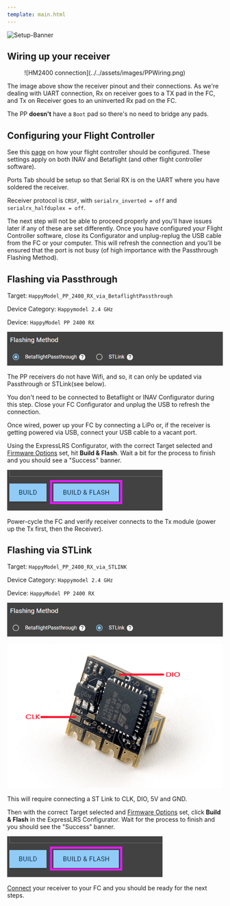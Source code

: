 ```yaml
---
template: main.html
---
```


![Setup-Banner](https://raw.githubusercontent.com/ExpressLRS/ExpressLRS-hardware/master/img/quick-start.png)

## Wiring up your receiver

<figure markdown>
![HM2400 connection](../../assets/images/PPWiring.png)
</figure>

The image above show the receiver pinout and their connections. As we're dealing with UART connection, Rx on receiver goes to a TX pad in the FC, and Tx on Receiver goes to an uninverted Rx pad on the FC.

The PP **doesn't** have a `Boot` pad so there's no need to bridge any pads.

## Configuring your Flight Controller

See this [page](configuring-fc.md) on how your flight controller should be configured. These settings apply on both INAV and Betaflight (and other flight controller software).

Ports Tab should be setup so that Serial RX is on the UART where you have soldered the receiver.

Receiver protocol is `CRSF`, with `serialrx_inverted = off` and `serialrx_halfduplex = off`.

The next step will not be able to proceed properly and you'll have issues later if any of these are set differently. Once you have configured your Flight Controller software, close its Configurator and unplug-replug the USB cable from the FC or your computer. This will refresh the connection and you'll be ensured that the port is not busy (of high importance with the Passthrough Flashing Method).

## Flashing via Passthrough

Target: `HappyModel_PP_2400_RX_via_BetaflightPassthrough`

Device Category: `Happymodel 2.4 GHz`

Device: `HappyModel PP 2400 RX`

![via Passthrough](../../assets/images/Method_RX_Passthrough-stm.png)

The PP receivers do not have Wifi, and so, it can only be updated via Passthrough or STLink(see below).

You don't need to be connected to Betaflight or INAV Configurator during this step. Close your FC Configurator and unplug the USB to refresh the connection.

Once wired, power up your FC by connecting a LiPo or, if the receiver is getting powered via USB, connect your USB cable to a vacant port.

Using the ExpressLRS Configurator, with the correct Target selected and [Firmware Options] set, hit **Build & Flash**. Wait a bit for the process to finish and you should see a "Success" banner. 

![Build & Flash](../../assets/images/BuildFlash.png)

Power-cycle the FC and verify receiver connects to the Tx module (power up the Tx first, then the Receiver).

## Flashing via STLink

Target: `HappyModel_PP_2400_RX_via_STLINK`

Device Category: `Happymodel 2.4 GHz`

Device: `HappyModel PP 2400 RX`

![via STLink](../../assets/images/Method_RX_STLink-stm.png)

![PP STLink](../../assets/images/ppSTLink.png)

This will require connecting a ST Link to CLK, DIO, 5V and GND.

Then with the correct Target selected and [Firmware Options] set, click **Build & Flash** in the ExpressLRS Configurator. Wait for the process to finish and you should see the "Success" banner.

![Build & Flash](../../assets/images/BuildFlash.png)

[Connect](#wiring-up-your-receiver) your receiver to your FC and you should be ready for the next steps.

[Firmware Options]: ../firmware-options.md